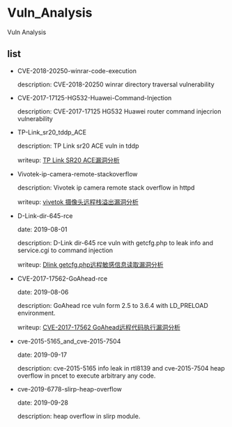 # Vuln_Analysis
Vuln Analysis

## list

* CVE-2018-20250-winrar-code-execution

	description: CVE-2018-20250 winrar directory traversal vulnerability

* CVE-2017-17125-HG532-Huawei-Command-Injection

	description: CVE-2017-17125 HG532 Huawei router command injecrion vulnerability

* TP-Link_sr20_tddp_ACE

	description: TP Link sr20 ACE vuln in tddp

	writeup: [TP Link SR20 ACE漏洞分析](https://ray-cp.github.io/archivers/tp_link_sr20_ace)

* Vivotek-ip-camera-remote-stackoverflow

	description: Vivotek ip camera remote stack overflow in httpd

	writeup: [vivetok 摄像头远程栈溢出漏洞分析](https://ray-cp.github.io/archivers/2019-09-22-vivetok_remote_stack_overflow)

* D-Link-dir-645-rce

	date: 2019-08-01

	description: D-Link dir-645 rce vuln with getcfg.php to leak info and service.cgi to command injection

	writeup: [Dlink getcfg.php远程敏感信息读取漏洞分析](https://ray-cp.github.io/archivers/d-link-getcfg_php-info-leak)

* CVE-2017-17562-GoAhead-rce

	date: 2019-08-06

	description: GoAhead rce vuln form 2.5 to 3.6.4 with LD_PRELOAD environment.

	writeup: [CVE-2017-17562 GoAhead远程代码执行漏洞分析](https://ray-cp.github.io/archivers/CVE-2017-17562-GoAhead-rce)

* cve-2015-5165_and_cve-2015-7504

	date: 2019-09-17

	description: cve-2015-5165 info leak in rtl8139 and cve-2015-7504 heap overflow in pncet to execute arbitrary any code.

* cve-2019-6778-slirp-heap-overflow

	date: 2019-09-28

	description: heap overflow in slirp module.
